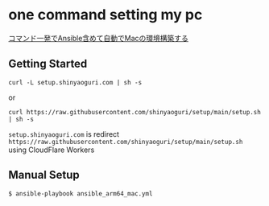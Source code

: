 # one command setting my pc

[コマンド一発でAnsible含めて自動でMacの環境構築する](https://zenn.dev/shinyaoguri/articles/5caeeeea21b0c2)

## Getting Started

```
curl -L setup.shinyaoguri.com | sh -s
```
or
```
curl https://raw.githubusercontent.com/shinyaoguri/setup/main/setup.sh | sh -s
```

`setup.shinyaoguri.com` is redirect `https://raw.githubusercontent.com/shinyaoguri/setup/main/setup.sh` using CloudFlare Workers

## Manual Setup

```
$ ansible-playbook ansible_arm64_mac.yml
```